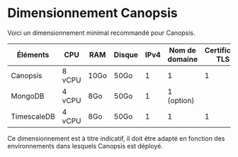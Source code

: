 # Dimensionnement Canopsis

Voici un dimensionnement minimal recommandé pour Canopsis. 

Éléments    | CPU     | RAM  | Disque | IPv4 | Nom de domaine | Certificats TLS |
------------|---------|------|--------|------|----------------|-----------------|
Canopsis    |  8 vCPU | 10Go | 50Go   | 1    | 1              | 1               |
MongoDB     |  4 vCPU |  8Go | 50Go   | 1    | 1 (option)     |                 |
TimescaleDB |  4 vCPU |  8Go | 50Go   | 1    | 1              | 1               |

Ce dimensionnement est à titre indicatif, il doit être adapté en fonction des environnements dans lesquels Canopsis est déployé.

